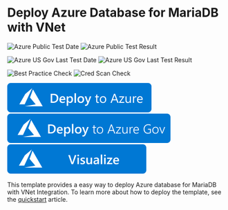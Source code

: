 # Deploy Azure Database for MariaDB with VNet

![Azure Public Test Date](https://azurequickstartsservice.blob.core.windows.net/badges/101-managed-mariadb-with-vnet/PublicLastTestDate.svg)
![Azure Public Test Result](https://azurequickstartsservice.blob.core.windows.net/badges/101-managed-mariadb-with-vnet/PublicDeployment.svg)

![Azure US Gov Last Test Date](https://azurequickstartsservice.blob.core.windows.net/badges/101-managed-mariadb-with-vnet/FairfaxLastTestDate.svg)
![Azure US Gov Last Test Result](https://azurequickstartsservice.blob.core.windows.net/badges/101-managed-mariadb-with-vnet/FairfaxDeployment.svg)

![Best Practice Check](https://azurequickstartsservice.blob.core.windows.net/badges/101-managed-mariadb-with-vnet/BestPracticeResult.svg)
![Cred Scan Check](https://azurequickstartsservice.blob.core.windows.net/badges/101-managed-mariadb-with-vnet/CredScanResult.svg)

[![Deploy To Azure](https://raw.githubusercontent.com/Azure/azure-quickstart-templates/master/1-CONTRIBUTION-GUIDE/images/deploytoazure.svg?sanitize=true)](https://portal.azure.com/#create/Microsoft.Template/uri/https%3A%2F%2Fraw.githubusercontent.com%2FAzure%2Fazure-quickstart-templates%2Fmaster%2F101-managed-mariadb-with-vnet%2Fazuredeploy.json)
[![Deploy To Azure US Gov](https://raw.githubusercontent.com/Azure/azure-quickstart-templates/master/1-CONTRIBUTION-GUIDE/images/deploytoazuregov.svg?sanitize=true)](https://portal.azure.us/#create/Microsoft.Template/uri/https%3A%2F%2Fraw.githubusercontent.com%2FAzure%2Fazure-quickstart-templates%2Fmaster%2F101-managed-mariadb-with-vnet%2Fazuredeploy.json)
[![Visualize](https://raw.githubusercontent.com/Azure/azure-quickstart-templates/master/1-CONTRIBUTION-GUIDE/images/visualizebutton.svg?sanitize=true)](http://armviz.io/#/?load=https%3A%2F%2Fraw.githubusercontent.com%2FAzure%2Fazure-quickstart-templates%2Fmaster%2F101-managed-mariadb-with-vnet%2Fazuredeploy.json)

This template provides a easy way to deploy Azure database for MariaDB with VNet Integration. To learn more about how to deploy the template, see the [quickstart](https://docs.microsoft.com/azure/mariadb/quickstart-create-mariadb-server-database-arm-template) article.
